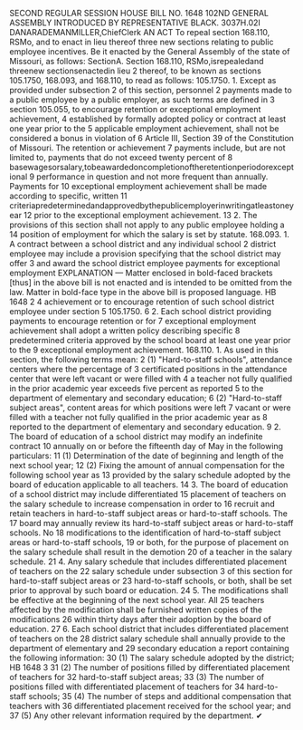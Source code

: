SECOND REGULAR SESSION
HOUSE BILL NO. 1648
102ND GENERAL ASSEMBLY
INTRODUCED BY REPRESENTATIVE BLACK.
3037H.02I DANARADEMANMILLER,ChiefClerk
AN ACT
To repeal section 168.110, RSMo, and to enact in lieu thereof three new sections relating to
public employee incentives.
Be it enacted by the General Assembly of the state of Missouri, as follows:
SectionA. Section 168.110, RSMo,isrepealedand threenew sectionsenactedin lieu
2 thereof, to be known as sections 105.1750, 168.093, and 168.110, to read as follows:
105.1750. 1. Except as provided under subsection 2 of this section, personnel
2 payments made to a public employee by a public employer, as such terms are defined in
3 section 105.055, to encourage retention or exceptional employment achievement,
4 established by formally adopted policy or contract at least one year prior to the
5 applicable employment achievement, shall not be considered a bonus in violation of
6 Article III, Section 39 of the Constitution of Missouri. The retention or achievement
7 payments include, but are not limited to, payments that do not exceed twenty percent of
8 basewagesorsalary,tobeawardedoncompletionoftheretentionperiodorexceptional
9 performance in question and not more frequent than annually. Payments for
10 exceptional employment achievement shall be made according to specific, written
11 criteriapredeterminedandapprovedbythepublicemployerinwritingatleastoneyear
12 prior to the exceptional employment achievement.
13 2. The provisions of this section shall not apply to any public employee holding a
14 position of employment for which the salary is set by statute.
168.093. 1. A contract between a school district and any individual school
2 district employee may include a provision specifying that the school district may offer
3 and award the school district employee payments for exceptional employment
EXPLANATION — Matter enclosed in bold-faced brackets [thus] in the above bill is not enacted and is
intended to be omitted from the law. Matter in bold-face type in the above bill is proposed language.
HB 1648 2
4 achievement or to encourage retention of such school district employee under section
5 105.1750.
6 2. Each school district providing payments to encourage retention or for
7 exceptional employment achievement shall adopt a written policy describing specific
8 predetermined criteria approved by the school board at least one year prior to the
9 exceptional employment achievement.
168.110. 1. As used in this section, the following terms mean:
2 (1) "Hard-to-staff schools", attendance centers where the percentage of
3 certificated positions in the attendance center that were left vacant or were filled with
4 a teacher not fully qualified in the prior academic year exceeds five percent as reported
5 to the department of elementary and secondary education;
6 (2) "Hard-to-staff subject areas", content areas for which positions were left
7 vacant or were filled with a teacher not fully qualified in the prior academic year as
8 reported to the department of elementary and secondary education.
9 2. The board of education of a school district may modify an indefinite contract
10 annually on or before the fifteenth day of May in the following particulars:
11 (1) Determination of the date of beginning and length of the next school year;
12 (2) Fixing the amount of annual compensation for the following school year as
13 provided by the salary schedule adopted by the board of education applicable to all teachers.
14 3. The board of education of a school district may include differentiated
15 placement of teachers on the salary schedule to increase compensation in order to
16 recruit and retain teachers in hard-to-staff subject areas or hard-to-staff schools. The
17 board may annually review its hard-to-staff subject areas or hard-to-staff schools. No
18 modifications to the identification of hard-to-staff subject areas or hard-to-staff schools,
19 or both, for the purpose of placement on the salary schedule shall result in the demotion
20 of a teacher in the salary schedule.
21 4. Any salary schedule that includes differentiated placement of teachers on the
22 salary schedule under subsection 3 of this section for hard-to-staff subject areas or
23 hard-to-staff schools, or both, shall be set prior to approval by such board or education.
24 5. The modifications shall be effective at the beginning of the next school year. All
25 teachers affected by the modification shall be furnished written copies of the modifications
26 within thirty days after their adoption by the board of education.
27 6. Each school district that includes differentiated placement of teachers on the
28 district salary schedule shall annually provide to the department of elementary and
29 secondary education a report containing the following information:
30 (1) The salary schedule adopted by the district;
HB 1648 3
31 (2) The number of positions filled by differentiated placement of teachers for
32 hard-to-staff subject areas;
33 (3) The number of positions filled with differentiated placement of teachers for
34 hard-to-staff schools;
35 (4) The number of steps and additional compensation that teachers with
36 differentiated placement received for the school year; and
37 (5) Any other relevant information required by the department.
✔